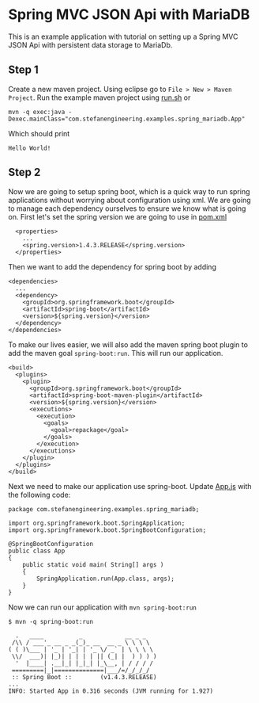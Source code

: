 # Spring MVC JSON Api with MariaDB
This is an example application with tutorial on setting up a Spring MVC JSON Api with persistent data storage to MariaDb.

## Step 1
Create a new maven project.
Using eclipse go to `File > New > Maven Project`.
Run the example maven project using [run.sh](./run.sh) or
```
mvn -q exec:java -Dexec.mainClass="com.stefanengineering.examples.spring_mariadb.App"
```
Which should print
```
Hello World!
```

## Step 2
Now we are going to setup spring boot, which is a quick way to run spring applications without worrying about configuration using xml.
We are going to manage each dependency ourselves to ensure we know what is going on.
First let's set the spring version we are going to use in [pom.xml](./pom.xml)
```{xml}
  <properties>
    ...
    <spring.version>1.4.3.RELEASE</spring.version>
  </properties>
```
Then we want to add the dependency for spring boot by adding
```{xml}
<dependencies>
  ...
  <dependency>
    <groupId>org.springframework.boot</groupId>
    <artifactId>spring-boot</artifactId>
    <version>${spring.version}</version>
  </dependency>
</dependencies>
```
To make our lives easier, we will also add the maven spring boot plugin to add the maven goal `spring-boot:run`. This will run our application.
```{xml}
<build>
  <plugins>
    <plugin>
      <groupId>org.springframework.boot</groupId>
      <artifactId>spring-boot-maven-plugin</artifactId>
      <version>${spring.version}</version>
      <executions>
        <execution>
          <goals>
            <goal>repackage</goal>
          </goals>
        </execution>
      </executions>
    </plugin>
  </plugins>
</build>
```
Next we need to make our application use spring-boot. Update [App.js](./src/main/java/com/stefanengineering/examples/spring_mariadb/App.java) with the following code:
```{java}
package com.stefanengineering.examples.spring_mariadb;

import org.springframework.boot.SpringApplication;
import org.springframework.boot.SpringBootConfiguration;

@SpringBootConfiguration
public class App 
{
    public static void main( String[] args )
    {
        SpringApplication.run(App.class, args);
    }
}

```

Now we can run our application with `mvn spring-boot:run`
```
$ mvn -q spring-boot:run

  .   ____          _            __ _ _
 /\\ / ___'_ __ _ _(_)_ __  __ _ \ \ \ \
( ( )\___ | '_ | '_| | '_ \/ _` | \ \ \ \
 \\/  ___)| |_)| | | | | || (_| |  ) ) ) )
  '  |____| .__|_| |_|_| |_\__, | / / / /
 =========|_|==============|___/=/_/_/_/
 :: Spring Boot ::        (v1.4.3.RELEASE)
...
INFO: Started App in 0.316 seconds (JVM running for 1.927)
```

